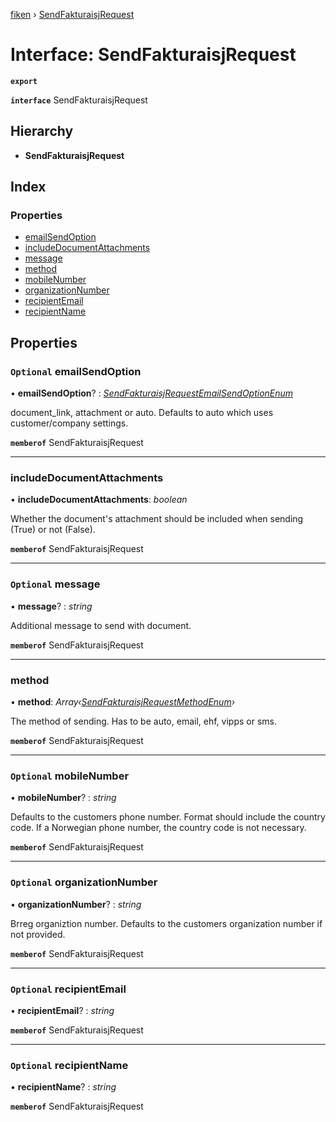 [fiken](../README.md) › [SendFakturaisjRequest](sendfakturaisjrequest.md)

# Interface: SendFakturaisjRequest

**`export`** 

**`interface`** SendFakturaisjRequest

## Hierarchy

* **SendFakturaisjRequest**

## Index

### Properties

* [emailSendOption](sendfakturaisjrequest.md#optional-emailsendoption)
* [includeDocumentAttachments](sendfakturaisjrequest.md#includedocumentattachments)
* [message](sendfakturaisjrequest.md#optional-message)
* [method](sendfakturaisjrequest.md#method)
* [mobileNumber](sendfakturaisjrequest.md#optional-mobilenumber)
* [organizationNumber](sendfakturaisjrequest.md#optional-organizationnumber)
* [recipientEmail](sendfakturaisjrequest.md#optional-recipientemail)
* [recipientName](sendfakturaisjrequest.md#optional-recipientname)

## Properties

### `Optional` emailSendOption

• **emailSendOption**? : *[SendFakturaisjRequestEmailSendOptionEnum](../enums/sendfakturaisjrequestemailsendoptionenum.md)*

document_link, attachment or auto. Defaults to auto which uses customer/company settings.

**`memberof`** SendFakturaisjRequest

___

###  includeDocumentAttachments

• **includeDocumentAttachments**: *boolean*

Whether the document's attachment should be included when sending (True) or not (False).

**`memberof`** SendFakturaisjRequest

___

### `Optional` message

• **message**? : *string*

Additional message to send with document.

**`memberof`** SendFakturaisjRequest

___

###  method

• **method**: *Array‹[SendFakturaisjRequestMethodEnum](../enums/sendfakturaisjrequestmethodenum.md)›*

The method of sending. Has to be auto, email, ehf, vipps or sms.

**`memberof`** SendFakturaisjRequest

___

### `Optional` mobileNumber

• **mobileNumber**? : *string*

Defaults to the customers phone number. Format should include the country code. If a Norwegian phone number, the country code is not necessary.

**`memberof`** SendFakturaisjRequest

___

### `Optional` organizationNumber

• **organizationNumber**? : *string*

Brreg organiztion number. Defaults to the customers organization number if not provided.

**`memberof`** SendFakturaisjRequest

___

### `Optional` recipientEmail

• **recipientEmail**? : *string*

**`memberof`** SendFakturaisjRequest

___

### `Optional` recipientName

• **recipientName**? : *string*

**`memberof`** SendFakturaisjRequest
